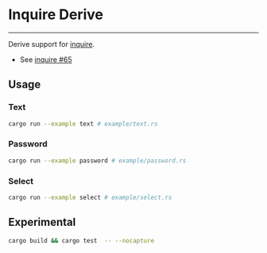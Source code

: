 # Inquire Derive

---

Derive support for [inquire](https://github.com/mikaelmello/inquire).
- See [inquire #65](https://github.com/mikaelmello/inquire/issues/65)

## Usage

### Text

```bash
cargo run --example text # example/text.rs
```

### Password

```bash
cargo run --example password # example/password.rs
```

### Select 

```bash
cargo run --example select # example/select.rs
```

## Experimental

```sh
cargo build && cargo test  -- --nocapture
```